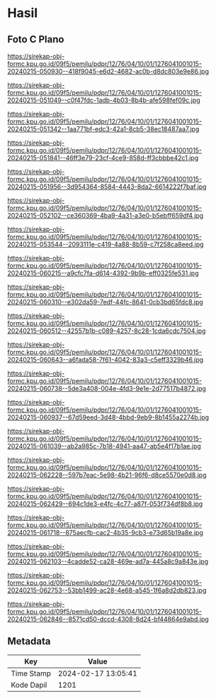 # Hasil

## Foto C Plano

https://sirekap-obj-formc.kpu.go.id/09f5/pemilu/pdpr/12/76/04/10/01/1276041001015-20240215-050930--418f9045-e6d2-4682-ac0b-d8dc803e9e86.jpg

https://sirekap-obj-formc.kpu.go.id/09f5/pemilu/pdpr/12/76/04/10/01/1276041001015-20240215-051049--c0f47fdc-1adb-4b03-8b4b-afe598fef09c.jpg

https://sirekap-obj-formc.kpu.go.id/09f5/pemilu/pdpr/12/76/04/10/01/1276041001015-20240215-051342--1aa771bf-edc3-42a1-8cb5-38ec18487aa7.jpg

https://sirekap-obj-formc.kpu.go.id/09f5/pemilu/pdpr/12/76/04/10/01/1276041001015-20240215-051841--46ff3e79-23cf-4ce9-858d-ff3cbbbe42c1.jpg

https://sirekap-obj-formc.kpu.go.id/09f5/pemilu/pdpr/12/76/04/10/01/1276041001015-20240215-051956--3d954364-8584-4443-8da2-6614222f7baf.jpg

https://sirekap-obj-formc.kpu.go.id/09f5/pemilu/pdpr/12/76/04/10/01/1276041001015-20240215-052102--ce360369-4ba9-4a31-a3e0-b5ebff659df4.jpg

https://sirekap-obj-formc.kpu.go.id/09f5/pemilu/pdpr/12/76/04/10/01/1276041001015-20240215-053544--2093111e-c419-4a88-8b59-c7f258ca8eed.jpg

https://sirekap-obj-formc.kpu.go.id/09f5/pemilu/pdpr/12/76/04/10/01/1276041001015-20240215-060215--a9cfc7fa-d614-4392-9b9b-eff0325fe531.jpg

https://sirekap-obj-formc.kpu.go.id/09f5/pemilu/pdpr/12/76/04/10/01/1276041001015-20240215-060310--e302da59-7edf-44fc-8641-0cb3bd65fdc8.jpg

https://sirekap-obj-formc.kpu.go.id/09f5/pemilu/pdpr/12/76/04/10/01/1276041001015-20240215-060512--42557b1b-c089-4257-8c28-1cda6cdc7504.jpg

https://sirekap-obj-formc.kpu.go.id/09f5/pemilu/pdpr/12/76/04/10/01/1276041001015-20240215-060643--a6fada58-7f61-4042-83a3-c5eff3329b46.jpg

https://sirekap-obj-formc.kpu.go.id/09f5/pemilu/pdpr/12/76/04/10/01/1276041001015-20240215-060738--5de3a408-004e-4fd3-9e1e-2d77517b4872.jpg

https://sirekap-obj-formc.kpu.go.id/09f5/pemilu/pdpr/12/76/04/10/01/1276041001015-20240215-060937--67d59eed-3d48-4bbd-9eb9-8b1455a2274b.jpg

https://sirekap-obj-formc.kpu.go.id/09f5/pemilu/pdpr/12/76/04/10/01/1276041001015-20240215-061039--ab2a985c-7b18-4941-aa47-ab5e4f17b1ae.jpg

https://sirekap-obj-formc.kpu.go.id/09f5/pemilu/pdpr/12/76/04/10/01/1276041001015-20240215-062228--597b7eac-5e98-4b21-96f6-d8ce5570e0d8.jpg

https://sirekap-obj-formc.kpu.go.id/09f5/pemilu/pdpr/12/76/04/10/01/1276041001015-20240215-062429--694c1de3-e4fc-4c77-a87f-053f734df8b8.jpg

https://sirekap-obj-formc.kpu.go.id/09f5/pemilu/pdpr/12/76/04/10/01/1276041001015-20240215-061718--875aecfb-cac2-4b35-9cb3-e73d65b19a8e.jpg

https://sirekap-obj-formc.kpu.go.id/09f5/pemilu/pdpr/12/76/04/10/01/1276041001015-20240215-062103--4cadde52-ca28-469e-ad7a-445a8c9a843e.jpg

https://sirekap-obj-formc.kpu.go.id/09f5/pemilu/pdpr/12/76/04/10/01/1276041001015-20240215-062753--53bb1499-ac28-4e68-a545-1f6a8d2db823.jpg

https://sirekap-obj-formc.kpu.go.id/09f5/pemilu/pdpr/12/76/04/10/01/1276041001015-20240215-062846--8571cd50-dccd-4308-8d24-bf44864e9abd.jpg


## Metadata

| Key        | Value               |
| ---------- | ------------------- |
| Time Stamp | 2024-02-17 13:05:41 |
| Kode Dapil | 1201                |



